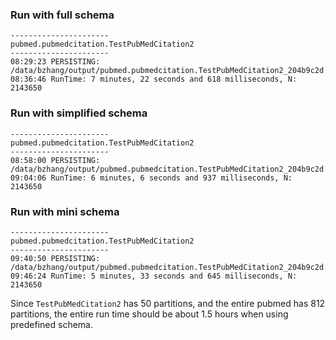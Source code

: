 ### Run with full schema
```
----------------------
pubmed.pubmedcitation.TestPubMedCitation2
----------------------
08:29:23 PERSISTING: /data/bzhang/output/pubmed.pubmedcitation.TestPubMedCitation2_204b9c2d.csv
08:36:46 RunTime: 7 minutes, 22 seconds and 618 milliseconds, N: 2143650
```

### Run with simplified schema
```
----------------------
pubmed.pubmedcitation.TestPubMedCitation2
----------------------
08:58:00 PERSISTING: /data/bzhang/output/pubmed.pubmedcitation.TestPubMedCitation2_204b9c2d.csv
09:04:06 RunTime: 6 minutes, 6 seconds and 937 milliseconds, N: 2143650
```

### Run with mini schema
```
----------------------
pubmed.pubmedcitation.TestPubMedCitation2
----------------------
09:40:50 PERSISTING: /data/bzhang/output/pubmed.pubmedcitation.TestPubMedCitation2_204b9c2d.csv
09:46:24 RunTime: 5 minutes, 33 seconds and 645 milliseconds, N: 2143650
```

Since `TestPubMedCitation2` has 50 partitions, and the entire pubmed has 812
partitions, the entire run time should be about 1.5 hours when using predefined
schema.
